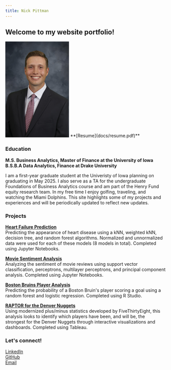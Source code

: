 ```yaml
---
title: Nick Pittman
---
```

## Welcome to my website portfolio!
<img src="docs/0298_nick_pittman_.jpg" width="200" height="300"/>  
**[Resume](docs/resume.pdf)**

### **Education**
__M.S. Business Analytics, Master of Finance at the University of Iowa__  
__B.S.B.A Data Analytics, Finance at Drake University__

I am a first-year graduate student at the Univeristy of Iowa planning on graduating in May 2025. I also serve as a TA for the undergraduate Foundations of Business Analytics course and am part of the Henry Fund equity research team. In my free time I enjoy golfing, traveling, and watching the Miami Dolphins. This site highlights some of my projects and experiences and will be periodically updated to reflect new updates.

### **Projects**
__[Heart Failure Prediction](https://github.com/nickpittman/Heart_Failure_Prediction)__  
Predicting the appearance of heart disease using a kNN, weighted kNN, decision tree, and random forest algorithms. Normalized and unnormalized data were used for each of these models (8 models in total). Completed using Jupyter Notebooks.  

__[Movie Sentiment Analysis](https://github.com/nickpittman/Movie_Sentiment_Analysis)__  
Analyzing the sentiment of movie reviews using support vector classification, perceptrons, multilayer perceptrons, and principal component analysis. Completed using Jupyter Notebooks.  

__[Boston Bruins Player Analysis](https://github.com/ethanmarshallanalytics/STAT-172-Final-Project)__  
Predicting the probability of a Boston Bruin's player scoring a goal using a random forest and logistic regression. Completed using R Studio.  

__[RAPTOR for the Denver Nuggets](https://public.tableau.com/app/profile/nick.pittman3982/viz/RAPTORFinal/Story1)__   
Using modernized plus/minus statistics developed by FiveThirtyEight, this analysis looks to identify which players have been, and will be, the strongest for the Denver Nuggets through interactive visualizations and dashboards. Completed using Tableau.   

### **Let's connect!**

[LinkedIn](https://www.linkedin.com/in/nick-pittman/)  
[GitHub](https://github.com/nickpittman)  
[Email](mailto:nicholasjohn.pittman@gmail.com)
